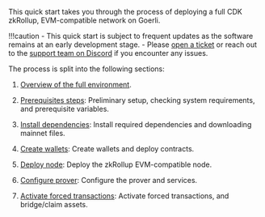 This quick start takes you through the process of deploying a full CDK zkRollup, EVM-compatible network on Goerli.

!!!caution
    - This quick start is subject to frequent updates as the software remains at an early development stage.
    - Please [open a ticket](https://support.polygon.technology/support/tickets/new) or reach out to the [support team on Discord](https://discord.com/invite/0xPolygon) if you encounter any issues.

The process is split into the following sections:

1. [Overview of the full environment](environment-overview.md).

2. [Prerequisites steps](prerequisites.md): Preliminary setup, checking system requirements, and prerequisite variables.

3. [Install dependencies](install-dependencies.md): Install required dependencies and downloading mainnet files.

4. [Create wallets](create-wallets.md): Create wallets and deploy contracts.

5. [Deploy node](deploy-node.md): Deploy the zkRollup EVM-compatible node.

6. [Configure prover](configure-prover.md): Configure the prover and services.

7. [Activate forced transactions](activate-forced-transactions.md): Activate forced transactions, and bridge/claim assets.